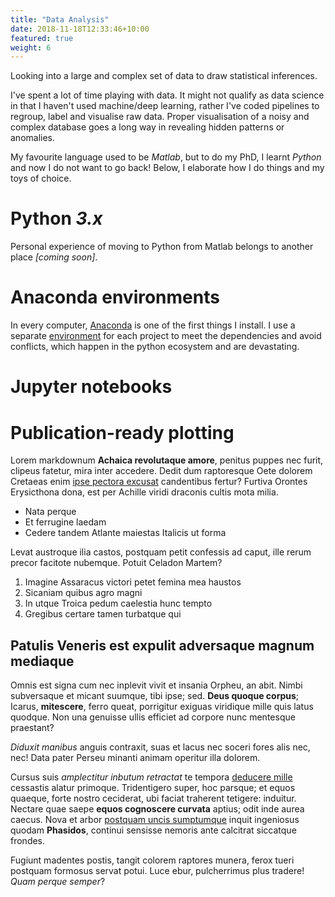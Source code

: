 ```yaml
---
title: "Data Analysis"
date: 2018-11-18T12:33:46+10:00
featured: true
weight: 6
---
```


Looking into a large and complex set of data to draw statistical inferences.

I've spent a lot of time playing with data. It might not qualify as data science in that I haven't used machine/deep learning, rather I've coded pipelines to regroup, label and visualise raw data.
Proper visualisation of a noisy and complex database goes a long way in revealing hidden patterns or anomalies.

My favourite language used to be _Matlab_, but to do my PhD, I learnt _Python_ and now I do not want to go back!
Below, I elaborate how I do things and my toys of choice.


# Python _3.x_
Personal experience of moving to Python from Matlab belongs to another place _[coming soon]_.

# Anaconda environments
In every computer, [Anaconda](https://www.anaconda.com/products/individual) is one of the first things I install.
I use a separate [environment](https://docs.conda.io/projects/conda/en/latest/user-guide/tasks/manage-environments.html) for each project to meet the dependencies and avoid conflicts, which happen in the python ecosystem and are devastating.

# Jupyter notebooks

# Publication-ready plotting


Lorem markdownum **Achaica revolutaque amore**, penitus puppes nec furit,
clipeus fatetur, mira inter accedere. Dedit dum raptoresque Oete dolorem
Cretaeas enim [ipse pectora excusat](#in-poscat) candentibus fertur? Furtiva
Orontes Erysicthona dona, est per Achille viridi draconis cultis mota milia.

- Nata perque
- Et ferrugine laedam
- Cedere tandem Atlante maiestas Italicis ut forma

Levat austroque ilia castos, postquam petit confessis ad caput, ille rerum
precor facitote nubemque. Potuit Celadon Martem?

1. Imagine Assaracus victori petet femina mea haustos
2. Sicaniam quibus agro magni
3. In utque Troica pedum caelestia hunc tempto
4. Gregibus certare tamen turbatque qui

## Patulis Veneris est expulit adversaque magnum mediaque

Omnis est signa cum nec inplevit vivit et insania Orpheu, an abit. Nimbi
subversaque et micant suumque, tibi ipse; sed. **Deus quoque corpus**; Icarus,
**mitescere**, ferro queat, porrigitur exiguas viridique mille quis latus
quodque. Non una genuisse ullis efficiet ad corpore nunc mentesque praestant?

_Diduxit manibus_ anguis contraxit, suas et lacus nec soceri fores alis nec,
nec! Data pater Perseu minanti animam operitur illa dolorem.

Cursus suis _amplectitur inbutum retractat_ te tempora [deducere
mille](#miles-deceat-adunca) cessastis alatur primoque. Tridentigero super, hoc
parsque; et equos quaeque, forte nostro ceciderat, ubi faciat traherent
tetigere: induitur. Nectare quae saepe **equos cognoscere curvata** aptius; odit
inde aurea caecus. Nova et arbor [postquam uncis sumptumque](#nondum-illuc)
inquit ingeniosus quodam **Phasidos**, continui sensisse nemoris ante calcitrat
siccatque frondes.

Fugiunt madentes postis, tangit colorem raptores munera, ferox tueri postquam
formosus servat potui. Luce ebur, pulcherrimus plus tradere! _Quam perque
semper_?
